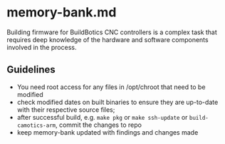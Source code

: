 # memory-bank.md

Building firmware for BuildBotics CNC controllers is a complex task that requires deep knowledge of the hardware and software components involved in the process.

## Guidelines
- You need root access for any files in /opt/chroot that need to be modified      
- check modified dates on built binaries to ensure they are up-to-date with their respective source files;
- after successful build, e.g. `make pkg` or `make ssh-update` or `build-camotics-arm`, commit the changes to repo
- keep memory-bank updated with findings and changes made